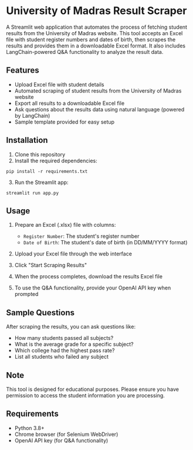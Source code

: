 # University of Madras Result Scraper

A Streamlit web application that automates the process of fetching student results from the University of Madras website. This tool accepts an Excel file with student register numbers and dates of birth, then scrapes the results and provides them in a downloadable Excel format. It also includes LangChain-powered Q&A functionality to analyze the result data.

## Features

- Upload Excel file with student details
- Automated scraping of student results from the University of Madras website
- Export all results to a downloadable Excel file
- Ask questions about the results data using natural language (powered by LangChain)
- Sample template provided for easy setup

## Installation

1. Clone this repository
2. Install the required dependencies:

```
pip install -r requirements.txt
```

3. Run the Streamlit app:

```
streamlit run app.py
```

## Usage

1. Prepare an Excel (.xlsx) file with columns:
   - `Register Number`: The student's register number
   - `Date of Birth`: The student's date of birth (in DD/MM/YYYY format)

2. Upload your Excel file through the web interface

3. Click "Start Scraping Results"

4. When the process completes, download the results Excel file

5. To use the Q&A functionality, provide your OpenAI API key when prompted

## Sample Questions

After scraping the results, you can ask questions like:

- How many students passed all subjects?
- What is the average grade for a specific subject?
- Which college had the highest pass rate?
- List all students who failed any subject

## Note

This tool is designed for educational purposes. Please ensure you have permission to access the student information you are processing.

## Requirements

- Python 3.8+
- Chrome browser (for Selenium WebDriver)
- OpenAI API key (for Q&A functionality)
